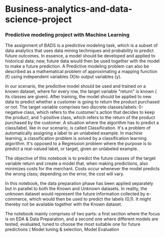 # Business-analytics-and-data-science-project
### Predictive modeling project with Machine Learning
The assignment of BADS is a predictive modeling task, which is a subset of data analytics that uses data mining techniques and probability to predict future outcomes. In essence, a model should be developed and applied to historical data; new, future data would then be used together with the model to make a future prediction. A Predictive modeling problem can also be described as a mathematical problem of approximating a mapping function (f) using independent variables (X)to output variables (y).

In our scenario, the predictive model should be used and trained on a known dataset, where for every row, the target variable "return" is known ( its classes are given). After training, the model should be applied to new data to predict whether a customer is going to return the product purchased or not. The target variable comprises two discrete classes/labels: 0-negative class, which refers to the customer's action that decides to keep the product, and 1-positive class, which refers to the return of the product purchased by the customer. A situation where the algorithm has to predict a class/label, like in our scenario, is called Classification. It's a problem of automatically assigning a label to an unlabeled example. In machine learning, a classification problem is solved by a classification learning algorithm. It's opposed to a Regression problem where the purpose is to predict a real-valued label, or target, given an unlabeled example.

The objective of this notebook is to predict the future classes of the target variable return and create a model that, when making predictions, also minimizes costs for the merchant. Costs occur whenever the model predicts the wrong class; depending on the error, the cost will vary.

In this notebook, the data preparation phase has been applied separately but in parallel to both the Known and Unknown datasets. In reality, the unknown dataset would represent the future information collected by e-commerce, which would then be used to predict the labels (0,1). It might thereby not be available together with the Known dataset.

The notebook mainly comprises of two parts: a first section where the focus is on EDA & Data Preparation, and a second one where different models are tested, evaluated, tuned to choose the most suitable one for future predictions ( Model tuning & selection, Model Evaluation
